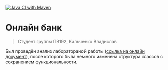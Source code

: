 [![Java CI with Maven](https://github.com/V31R/kalchenkovfLab/actions/workflows/maven.yml/badge.svg?branch=master)](https://github.com/V31R/kalchenkovfLab/actions/workflows/maven.yml)
# Онлайн банк
> Студент группы ПВ192, Кальченко Владислав

Был проведён анализ лаборатораной работы ([ссылка на онлайн документ](https://docs.google.com/document/d/1woL0NVRSpr4CjQRgrblH04eZKD9cyFMw7P6qKcFTmMI/edit)), после которого была немного изменена структура классов с сохранением функциональности. 

